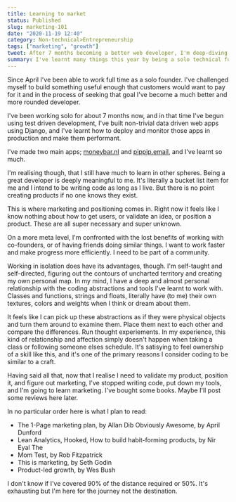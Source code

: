 ```yaml
---
title: Learning to market
status: Published
slug: marketing-101
date: "2020-11-19 12:40"
category: Non-technical>Entrepreneurship
tags: ["marketing", "growth"]
tweet: After 7 months becoming a better web developer, I'm deep-diving on marketing and growth. See which books I'm reading and let me know what else I should read?!
summary: I've learnt many things this year by being a solo technical founder, but so far marketing isn't one of them. I'm trying to change that.
---
```


Since April I've been able to work full time as a solo founder. I've challenged
myself to build something useful enough that customers would want to pay for it
and in the process of seeking that goal I've become a much better and more
rounded developer.

I've been working solo for about 7 months now, and in that time I've begun
using test driven development, I've built non-trivial data driven web apps
using Django, and I've learnt how to deploy and monitor those apps in
production and make them performant.

I've made two main apps; [moneybar.nl](https://moneybar.nl) and
[pippip.email](https://pippip.email), and I've learnt so much.

I'm realising though, that I still have much to learn in other spheres. Being a
great developer is deeply meaningful to me. It's literally a bucket list item
for me and I intend to be writing code as long as I live. But there is no point
creating products if no one knows they exist.

This is where marketing and positioning comes in. Right now it feels like I
know nothing about how to get users, or validate an idea, or position a
product. These are all super necessary and super unknown.

On a more meta level, I'm confronted with the lost benefits of working with
co-founders, or of having friends doing similar things. I want to work faster
and make progress more efficiently. I need to be part of a community.

Working in isolation does have its advantages, though. I'm self-taught and
self-directed, figuring out the contours of uncharted territory and creating my
own personal map. In my mind, I have a deep and almost personal relationship
with the coding abstractions and tools I've learnt to work with. Classes and
functions, strings and floats, literally have (to me) their own textures,
colors and weights when I think or dream about them.

It feels like I can pick up these abstractions as if they were physical objects
and turn them around to examine them. Place them next to each other and compare
the differences. Run thought experiements. In my experience, this kind of
relationship and affection simply doesn't happen when taking a class or
following someone elses schedule. It's satisying to feel ownership of a skill
like this, and it's one of the primary reasons I consider coding to be similar
to a craft.

Having said all that, now that I realise I need to validate my product,
position it, and figure out marketing, I've stopped writing code, put down my
tools, and I'm going to learn marketing. I've bought some books. Maybe I'll
post some reviews here later.

In no particular order here is what I plan to read:

- The 1-Page marketing plan, by Allan Dib Obviously Awesome, by April Dunford
- Lean Analytics, Hooked, How to build habit-forming products, by Nir Eyal The
- Mom Test, by Rob Fitzpatrick
- This is marketing, by Seth Godin
- Product-led growth, by Wes Bush

I don't know if I've covered 90% of the distance required or 50%. It's
exhausting but I'm here for the journey not the destination.
